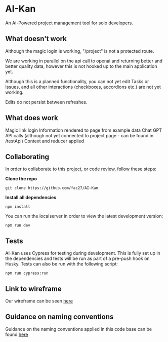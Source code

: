 # AI-Kan

An Ai-Powered project management tool for solo developers.

## What doesn't work

Although the magic login is working, "/project" is not a protected route.

We are working in parallel on the api call to openai and returning better and better quality data, however this is not hooked up to the main application yet.

Although this is a planned functionality, you can not yet edit Tasks or Issues, and all other interactions (checkboxes, accordions etc.) are not yet working.

Edits do not persist between refreshes.

## What does work

Magic link login
Information rendered to page from example data
Chat GPT API calls (although not yet connected to project page - can be found in /testApi)
Context and reducer applied

## Collaborating
In order to collaborate to this project, or code review, follow these steps:

**Clone the repo**
```terminal
git clone https://github.com/fac27/AI-Kan
```

**Install all dependencies**
```terminal
npm install
```

You can run the localserver in order to view the latest development version:
```terminal
npm run dev
```
## Tests
AI-Kan uses Cypress for testing during development. This is fully set up in the dependencies and tests will be run as part of a pre-push hook on Husky.
Tests can also be run with the following script:

```terminal
npm run cypress:run
```

## Link to wireframe
Our wireframe can be seen [here](https://www.figma.com/proto/o1OQ9oLzJCbRHwyZII6xb1/Ai-kan?type=design&node-id=135-2415&t=sg7K4CE6TyumpcqC-0&scaling=contain&page-id=0%3A1&starting-point-node-id=1%3A9&show-proto-sidebar=1)

## Guidance on naming conventions
Guidance on the naming conventions applied in this code base can be found [here](https://github.com/fac27/AI-Kan/blob/main/documentation/conventions.md)
